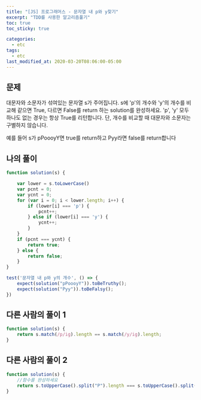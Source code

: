 ```yaml
---
title: "[JS] 프로그래머스 - 문자열 내 p와 y찾기"
excerpt: "TDD를 사용한 알고리즘풀기"
toc: true
toc_sticky: true

categories:
  - etc
tags:
  - etc
last_modified_at: 2020-03-20T08:06:00-05:00
---
```


## 문제 

대문자와 소문자가 섞여있는 문자열 s가 주어집니다. s에 'p'의 개수와 'y'의 개수를 비교해 같으면 True, 다르면 False를 return 하는 solution를 완성하세요. 'p', 'y' 모두 하나도 없는 경우는 항상 True를 리턴합니다. 단, 개수를 비교할 때 대문자와 소문자는 구별하지 않습니다.

예를 들어 s가 pPoooyY면 true를 return하고 Pyy라면 false를 return합니다

## 나의 풀이


```js
function solution(s) {

    var lower = s.toLowerCase()
    var pcnt = 0;
    var ycnt = 0;
    for (var i = 0; i < lower.length; i++) {
        if (lower[i] === 'p') {
            pcnt++;
        } else if (lower[i] === 'y') {
            ycnt++;
        }
    }
    if (pcnt === ycnt) {
        return true;
    } else {
        return false;
    }
}

test('문자열 내 p와 y의 개수', () => {
    expect(solution("pPoooyY")).toBeTruthy();
    expect(solution("Pyy")).toBeFalsy();
})

```


## 다른 사람의 풀이 1


```js
function solution(s) {
    return s.match(/p/ig).length == s.match(/y/ig).length;
}

```


## 다른 사람의 풀이 2

```js
function solution(s) {
    //함수를 완성하세요
    return s.toUpperCase().split("P").length === s.toUpperCase().split("Y").length;
}
```